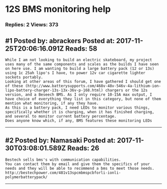 # 12S BMS monitoring help

### Replies: 2 Views: 373

## \#1 Posted by: abrackers Posted at: 2017-11-25T20:06:16.091Z Reads: 58

```
While I am not looking to build an electric skateboard, my project uses many of the same components and scales as the builds I have seen on here use. I am wanting to build a large battery pack (12 or 13s) using 1c 25ah lipo's I have, to power 12v car cigarette lighter sockets portably.
Looking at other areas of this forum, I have gathered I should get one of these (http://www.batterysupports.com/468v-48v-546v-4a-lithium-ion-lipo-battery-charger-13s-13x-36v-p-168.html) chargers or the 12s version, and a Beseech BMS. As I only require 10-15A max output, I have choice of everything they list in this category, but none of them mention what monitoring, if any they have.
As this is a battery pack, I need LEDs to monitor various things, specifically whether it is charging, when it has finished charging, and several to monitor current battery percentage.
Does anyone know which, if any, BMS features these monitoring LEDs
```

---
## \#2 Posted by: Namasaki Posted at: 2017-11-30T03:08:01.589Z Reads: 26

```
Bestech sells bms's with communication capabilities. 
You can contact them by email and give them the specifics of your needs and they will be able to recommend a bms to meet those needs.
http://bestechpower.com/481v13spcmbmspcbforli-ionli-polymerbatterypack/
```

---
